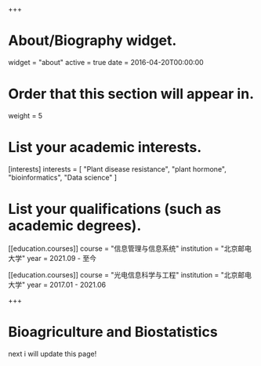 +++
# About/Biography widget.
widget = "about"
active = true
date = 2016-04-20T00:00:00

# Order that this section will appear in.
weight = 5

# List your academic interests.
[interests]
  interests = [
    "Plant disease resistance",
    "plant hormone",
    "bioinformatics",
    "Data science"
  ]

# List your qualifications (such as academic degrees).

[[education.courses]]
  course = "信息管理与信息系统"
  institution = "北京邮电大学"
  year = 2021.09 - 至今

[[education.courses]]
  course = "光电信息科学与工程"
  institution = "北京邮电大学"
  year = 2017.01 - 2021.06

 
+++

# Bioagriculture and Biostatistics

next i will update this page!
